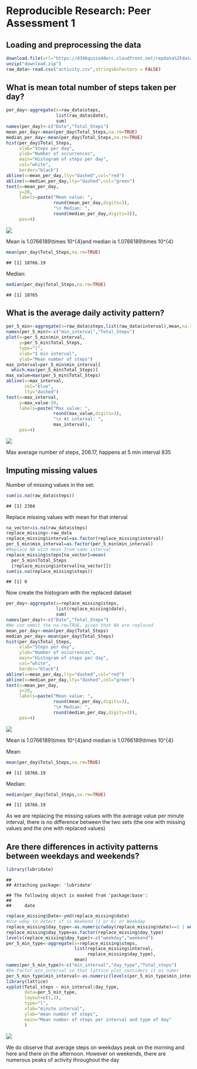 # Reproducible Research: Peer Assessment 1


## Loading and preprocessing the data

```r
download.file(url="https://d396qusza40orc.cloudfront.net/repdata%2Fdata%2Factivity.zip", destfile="download.zip")
unzip("download.zip")
raw_data<-read.csv("activity.csv",stringsAsFactors = FALSE)
```


## What is mean total number of steps taken per day?

```r
per_day<-aggregate(x=raw_data$steps,
                   list(raw_data$date),
                   sum)
names(per_day)<-c("Date","Total_Steps")
mean_per_day<-mean(per_day$Total_Steps,na.rm=TRUE)
median_per_day<-mean(per_day$Total_Steps,na.rm=TRUE)
hist(per_day$Total_Steps, 
     xlab="Steps per day",
     ylab="Number of occurrences",
     main="Histogram of steps per day",
     col="white",
     border="black")
abline(v=mean_per_day,lty="dashed",col="red")
abline(v=median_per_day,lty="dashed",col="green")
text(x=mean_per_day,
     y=20,
     labels=paste("Mean value: ",
                  round(mean_per_day,digits=3),
                  "\n Median: ",
                  round(median_per_day,digits=3)),
     pos=4)
```

![](PA1_template_files/figure-html/unnamed-chunk-2-1.png)<!-- -->

Mean is 1.0766189\times 10^{4}and median is 1.0766189\times 10^{4}

```r
mean(per_day$Total_Steps,na.rm=TRUE)
```

```
## [1] 10766.19
```
Median:

```r
median(per_day$Total_Steps,na.rm=TRUE)
```

```
## [1] 10765
```


## What is the average daily activity pattern?

```r
per_5_min<-aggregate(x=raw_data$steps,list(raw_data$interval),mean,na.rm=TRUE)
names(per_5_min)<-c("min_interval","Total_Steps")
plot(x=per_5_min$min_interval,
     y=per_5_min$Total_Steps,
     type="l",
     xlab="5 min interval",
     ylab="Mean number of steps")
max_interval=per_5_min$min_interval[
  which.max(per_5_min$Total_Steps)]
max_value=max(per_5_min$Total_Steps)
abline(v=max_interval,
       col="blue",
       lty="dashed")
text(x=max_interval,
     y=max_value-50,
     labels=paste("Max value: ",
                  round(max_value,digits=3),
                  "\n At interval: ",
                  max_interval),
     pos=4)
```

![](PA1_template_files/figure-html/unnamed-chunk-5-1.png)<!-- -->

Max average number of steps, 206.17, happens at 5 min interval 835

## Imputing missing values

Number of missing values in the set:

```r
sum(is.na(raw_data$steps))
```

```
## [1] 2304
```

Replace missing values with mean for that interval

```r
na_vector=is.na(raw_data$steps)
replace_missing<-raw_data
replace_missing$interval=as.factor(replace_missing$interval)
per_5_min$min_interval=as.factor(per_5_min$min_interval)
#Replace NA with mean from same interval
replace_missing$steps[na_vector]=mean(
  per_5_min$Total_Steps
  [replace_missing$interval[na_vector]])
sum(is.na(replace_missing$steps))
```

```
## [1] 0
```

Now create the histogram with the replaced dataset


```r
per_day<-aggregate(x=replace_missing$steps,
                   list(replace_missing$date),
                   sum)
names(per_day)<-c("Date","Total_Steps")
#We can ommit the na.rm=TRUE, given that NA are replaced
mean_per_day<-mean(per_day$Total_Steps)
median_per_day<-mean(per_day$Total_Steps)
hist(per_day$Total_Steps, 
     xlab="Steps per day",
     ylab="Number of occurrences",
     main="Histogram of steps per day",
     col="white",
     border="black")
abline(v=mean_per_day,lty="dashed",col="red")
abline(v=median_per_day,lty="dashed",col="green")
text(x=mean_per_day,
     y=20,
     labels=paste("Mean value: ",
                  round(mean_per_day,digits=3),
                  "\n Median: ",
                  round(median_per_day,digits=3)),
     pos=4)
```

![](PA1_template_files/figure-html/unnamed-chunk-8-1.png)<!-- -->

Mean is 1.0766189\times 10^{4}and median is 1.0766189\times 10^{4}

Mean:

```r
mean(per_day$Total_Steps,na.rm=TRUE)
```

```
## [1] 10766.19
```
Median:

```r
median(per_day$Total_Steps,na.rm=TRUE)
```

```
## [1] 10766.19
```
As we are replacing the missing values with the average value per minute interval, there is no difference between the two sets (the one with missing values and the one with replaced values)

## Are there differences in activity patterns between weekdays and weekends?


```r
library(lubridate)
```

```
## 
## Attaching package: 'lubridate'
```

```
## The following object is masked from 'package:base':
## 
##     date
```

```r
replace_missing$Date<-ymd(replace_missing$date)
#Use wday to detect if is Weekend (1 or 6) or Weekday
replace_missing$day_type<-as.numeric(wday(replace_missing$date)==1 | wday(replace_missing$date)==7)+1
replace_missing$day_type=as.factor(replace_missing$day_type)
levels(replace_missing$day_type)<-c("weekday","weekend")
per_5_min_type<-aggregate(x=replace_missing$steps,
                          list(replace_missing$interval,
                               replace_missing$day_type),
                          mean)
names(per_5_min_type)<-c("min_interval","day_type","Total_steps")
#De-factor min_interval so that lattice plot considers it as numer
per_5_min_type$min_interval<-as.numeric(levels(per_5_min_type$min_interval))
library(lattice)
xyplot(Total_steps ~ min_interval|day_type,
       data=per_5_min_type,
       layout=c(1,2),
       type="l",
       xlab="minute interval",
       ylab="mean number of steps",
       main="Mean number of steps per interval and type of day"
       )
```

![](PA1_template_files/figure-html/unnamed-chunk-11-1.png)<!-- -->

We do observe that average steps on weekdays peak on the morning and here and there on the afternoon. However on weekends, there are numerous peaks of activity throughout the day
